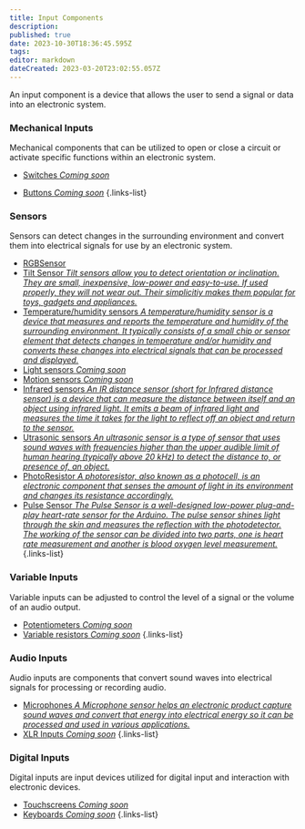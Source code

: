 ```yaml
---
title: Input Components
description: 
published: true
date: 2023-10-30T18:36:45.595Z
tags: 
editor: markdown
dateCreated: 2023-03-20T23:02:55.057Z
---
```


An input component is a device that allows the user to send a signal or data into an electronic system.


### Mechanical Inputs
Mechanical components that can be utilized to open or close a circuit or activate specific functions within an electronic system.

- [Switches *Coming soon*](/home/input/switches)  

- [Buttons *Coming soon*](/home/input/buttons)
{.links-list}

### Sensors
Sensors can detect changes in the surrounding environment and convert them into electrical signals for use by an electronic system.
- [RGBSensor](/home/input/RGBsensor)
- [Tilt Sensor *Tilt sensors allow you to detect orientation or inclination. They are small, inexpensive, low-power and easy-to-use. If used properly, they will not wear out. Their simplicitiy makes them popular for toys, gadgets and appliances.*](/home/input/tiltsensor)
- [Temperature/humidity sensors *A temperature/humidity sensor is a device that measures and reports the temperature and humidity of the surrounding environment. It typically consists of a small chip or sensor element that detects changes in temperature and/or humidity and converts these changes into electrical signals that can be processed and displayed.*](/home/input/temperaturesensors)
- [Light sensors *Coming soon*](/home/input/lightsensors)
- [Motion sensors *Coming soon*](/home/input/motionsensors)
- [Infrared sensors *An IR distance sensor (short for Infrared distance sensor) is a device that can measure the distance between itself and an object using infrared light. It emits a beam of infrared light and measures the time it takes for the light to reflect off an object and return to the sensor.*](/home/input/infraredsensors)
- [Utrasonic sensors *An ultrasonic sensor is a type of sensor that uses sound waves with frequencies higher than the upper audible limit of human hearing (typically above 20 kHz) to detect the distance to, or presence of, an object.*](/home/input/utrasonicsensors)
- [PhotoResistor *A photoresistor, also known as a photocell, is an electronic component that senses the amount of light in its environment and changes its resistance accordingly.*](/home/input/photoresistor)
- [Pulse Sensor *The Pulse Sensor is a well-designed low-power plug-and-play heart-rate sensor for the Arduino. The pulse sensor shines light through the skin and measures the reflection with the photodetector. The working of the sensor can be divided into two parts, one is heart rate measurement and another is blood oxygen level measurement.*](/home/input/photoresistor)
{.links-list}


### Variable Inputs
Variable inputs can be adjusted to control the level of a signal or the volume of an audio output.

- [Potentiometers *Coming soon*](/home/input/potentiometers)
- [Variable resistors *Coming soon*](/home/input/variableresistors)
{.links-list}


### Audio Inputs
Audio inputs are components that convert sound waves into electrical signals for processing or recording audio.

- [Microphones *A Microphone sensor helps an electronic product capture sound waves and convert that energy into electrical energy so it can be processed and used in various applications.*](/home/input/microphones)
- [XLR Inputs *Coming soon*](/home/input/xlrinputs)
{.links-list}


### Digital Inputs
Digital inputs are input devices utilized for digital input and interaction with electronic devices. 

- [Touchscreens *Coming soon*](/home/input/touchscreens)
- [Keyboards *Coming soon*](/home/input/keyboards)
{.links-list}

